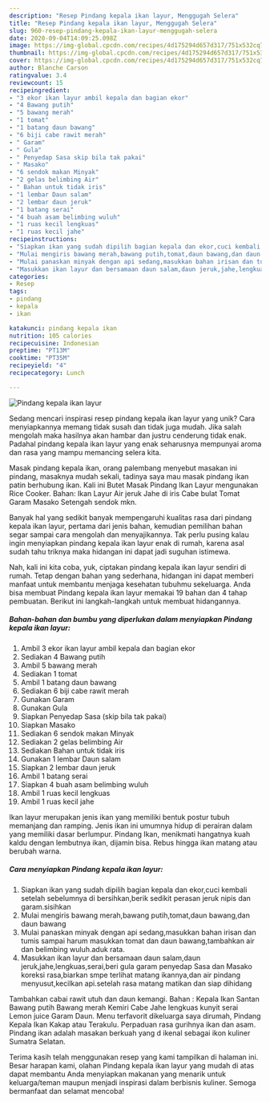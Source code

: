 ```yaml
---
description: "Resep Pindang kepala ikan layur, Menggugah Selera"
title: "Resep Pindang kepala ikan layur, Menggugah Selera"
slug: 960-resep-pindang-kepala-ikan-layur-menggugah-selera
date: 2020-09-04T14:09:25.098Z
image: https://img-global.cpcdn.com/recipes/4d175294d657d317/751x532cq70/pindang-kepala-ikan-layur-foto-resep-utama.jpg
thumbnail: https://img-global.cpcdn.com/recipes/4d175294d657d317/751x532cq70/pindang-kepala-ikan-layur-foto-resep-utama.jpg
cover: https://img-global.cpcdn.com/recipes/4d175294d657d317/751x532cq70/pindang-kepala-ikan-layur-foto-resep-utama.jpg
author: Blanche Carson
ratingvalue: 3.4
reviewcount: 15
recipeingredient:
- "3 ekor ikan layur ambil kepala dan bagian ekor"
- "4 Bawang putih"
- "5 bawang merah"
- "1 tomat"
- "1 batang daun bawang"
- "6 biji cabe rawit merah"
- " Garam"
- " Gula"
- " Penyedap Sasa skip bila tak pakai"
- " Masako"
- "6 sendok makan Minyak"
- "2 gelas belimbing Air"
- " Bahan untuk tidak iris"
- "1 lembar Daun salam"
- "2 lembar daun jeruk"
- "1 batang serai"
- "4 buah asam belimbing wuluh"
- "1 ruas kecil lengkuas"
- "1 ruas kecil jahe"
recipeinstructions:
- "Siapkan ikan yang sudah dipilih bagian kepala dan ekor,cuci kembali setelah sebelumnya di bersihkan,berik sedikit perasan jeruk nipis dan garam.sisihkan"
- "Mulai mengiris bawang merah,bawang putih,tomat,daun bawang,dan daun bawang"
- "Mulai panaskan minyak dengan api sedang,masukkan bahan irisan dan tumis sampai harum masukkan tomat dan daun bawang,tambahkan air dan belimbing wuluh.aduk rata."
- "Masukkan ikan layur dan bersamaan daun salam,daun jeruk,jahe,lengkuas,serai,beri gula garam penyedap Sasa dan Masako koreksi rasa,biarkan smpe terlihat matang ikannya,dan air pindang menyusut,kecilkan api.setelah rasa matang matikan dan siap dihidang"
categories:
- Resep
tags:
- pindang
- kepala
- ikan

katakunci: pindang kepala ikan 
nutrition: 105 calories
recipecuisine: Indonesian
preptime: "PT13M"
cooktime: "PT35M"
recipeyield: "4"
recipecategory: Lunch

---
```



![Pindang kepala ikan layur](https://img-global.cpcdn.com/recipes/4d175294d657d317/751x532cq70/pindang-kepala-ikan-layur-foto-resep-utama.jpg)

Sedang mencari inspirasi resep pindang kepala ikan layur yang unik? Cara menyiapkannya memang tidak susah dan tidak juga mudah. Jika salah mengolah maka hasilnya akan hambar dan justru cenderung tidak enak. Padahal pindang kepala ikan layur yang enak seharusnya mempunyai aroma dan rasa yang mampu memancing selera kita.

Masak pindang kepala ikan, orang palembang menyebut masakan ini pindang, masaknya mudah sekali, tadinya saya mau masak pindang ikan patin berhubung ikan. Kali ini Butet Masak Pindang Ikan Layur mengunakan Rice Cooker. Bahan: Ikan Layur Air jeruk Jahe di iris Cabe bulat Tomat Garam Masako Setengah sendok mkn.

Banyak hal yang sedikit banyak mempengaruhi kualitas rasa dari pindang kepala ikan layur, pertama dari jenis bahan, kemudian pemilihan bahan segar sampai cara mengolah dan menyajikannya. Tak perlu pusing kalau ingin menyiapkan pindang kepala ikan layur enak di rumah, karena asal sudah tahu triknya maka hidangan ini dapat jadi suguhan istimewa.


Nah, kali ini kita coba, yuk, ciptakan pindang kepala ikan layur sendiri di rumah. Tetap dengan bahan yang sederhana, hidangan ini dapat memberi manfaat untuk membantu menjaga kesehatan tubuhmu sekeluarga. Anda bisa membuat Pindang kepala ikan layur memakai 19 bahan dan 4 tahap pembuatan. Berikut ini langkah-langkah untuk membuat hidangannya.

<!--inarticleads1-->

##### Bahan-bahan dan bumbu yang diperlukan dalam menyiapkan Pindang kepala ikan layur:

1. Ambil 3 ekor ikan layur ambil kepala dan bagian ekor
1. Sediakan 4 Bawang putih
1. Ambil 5 bawang merah
1. Sediakan 1 tomat
1. Ambil 1 batang daun bawang
1. Sediakan 6 biji cabe rawit merah
1. Gunakan  Garam
1. Gunakan  Gula
1. Siapkan  Penyedap Sasa (skip bila tak pakai)
1. Siapkan  Masako
1. Sediakan 6 sendok makan Minyak
1. Sediakan 2 gelas belimbing Air
1. Sediakan  Bahan untuk tidak iris
1. Gunakan 1 lembar Daun salam
1. Siapkan 2 lembar daun jeruk
1. Ambil 1 batang serai
1. Siapkan 4 buah asam belimbing wuluh
1. Ambil 1 ruas kecil lengkuas
1. Ambil 1 ruas kecil jahe


Ikan layur merupakan jenis ikan yang memiliki bentuk postur tubuh memanjang dan ramping. Jenis ikan ini umumnya hidup dі perairan dalam уаng memiliki dasar berlumpur. Pindang Ikan, menikmati hangatnya kuah kaldu dengan lembutnya ikan, dijamin bisa. Rebus hingga ikan matang atau berubah warna. 

<!--inarticleads2-->

##### Cara menyiapkan Pindang kepala ikan layur:

1. Siapkan ikan yang sudah dipilih bagian kepala dan ekor,cuci kembali setelah sebelumnya di bersihkan,berik sedikit perasan jeruk nipis dan garam.sisihkan
1. Mulai mengiris bawang merah,bawang putih,tomat,daun bawang,dan daun bawang
1. Mulai panaskan minyak dengan api sedang,masukkan bahan irisan dan tumis sampai harum masukkan tomat dan daun bawang,tambahkan air dan belimbing wuluh.aduk rata.
1. Masukkan ikan layur dan bersamaan daun salam,daun jeruk,jahe,lengkuas,serai,beri gula garam penyedap Sasa dan Masako koreksi rasa,biarkan smpe terlihat matang ikannya,dan air pindang menyusut,kecilkan api.setelah rasa matang matikan dan siap dihidang


Tambahkan cabai rawit utuh dan daun kemangi. Bahan : Kepala Ikan Santan Bawang putih Bawang merah Kemiri Cabe Jahe lengkuas kunyit serai Lemon juice Garam Daun. Menu terfavorit dikeluarga saya dirumah, Pindang Kepala Ikan Kakap atau Terakulu. Perpaduan rasa gurihnya ikan dan asam. Pindang ikan adalah masakan berkuah yang d ikenal sebagai ikon kuliner Sumatra Selatan. 

Terima kasih telah menggunakan resep yang kami tampilkan di halaman ini. Besar harapan kami, olahan Pindang kepala ikan layur yang mudah di atas dapat membantu Anda menyiapkan makanan yang menarik untuk keluarga/teman maupun menjadi inspirasi dalam berbisnis kuliner. Semoga bermanfaat dan selamat mencoba!
